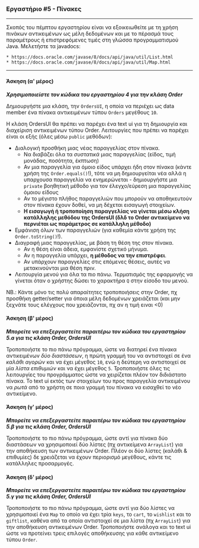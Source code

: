 ### Εργαστήριο #5 - Πίνακες
___
Σκοπός του πέμπτου εργαστηρίου είναι να εξοικειωθείτε με τη χρήση πινάκων αντικειμένων ως μέλη δεδομένων και με το πέρασμά τους παραμέτρους ή επιστρεφόμενες τιμές στη γλώσσα προγραμματισμού Java.
Μελετήστε τα javadocs:

    * https://docs.oracle.com/javase/8/docs/api/java/util/List.html
    * https://docs.oracle.com/javase/8/docs/api/java/util/Map.html
    
___
#### Άσκηση (α\' μέρος) ####
___Χρησιμοποιείστε τον κώδικα του εργαστηρίου 4 για την κλάση Order___

Δημιουργήστε μια κλάση, την `OrdersUI`, η οποία να περιέχει ως data member ένα πίνακα αντικειμένων τύπου `Orders` μεγέθους `10`.

Η κλάση OrdersUI θα πρέπει να παρέχει ένα text ui για τη δημιουργία και διαχείριση αντικειμένων τύπου Order. Λειτουργίες που πρέπει να παρέχει είναι οι εξής (όλες μέσω `public` μεθόδων):
* Διαλογική προσθήκη μιας νέας παραγγελίας στον πίνακα.
    * Να διαβάζει όλα τα _συστατικά_ μιας παραγγελίας (είδος, τιμή μονάδας, ποσότητα, έκπτωση)
    * Αν μια παραγγελία για όμοιο είδος υπάρχει ήδη στον πίνακα (κάντε χρήση της `Order.equals()`!), τότε να μη δημιουργείται νέα αλλά η υπαρχουσα παραγγελία να ενημερώνεται - δημιουργήστε μια `private` βοηθητική μέθοδο για τον έλεγχο/εύρεση μια παραγγελίας όμοιου είδους
    * Αν το μέγιστο πλήθος παραγγελιών που μπορούν να αποθηκευτούν στον πίνακα έχουν δοθεί, να μη δέχεται εισαγωγή στοιχείων.
    * **Η εισαγωγή ή τροποποίηση παραγγελίας να γίνεται μέσω κλήση κατάλληλης μεθόδου της OrdersUI (δλδ το Order αντικείμενο να περνιέται ως παράμετρος σε κατάλληλη μέθοδο)**
* Εμφάνιση όλων των παραγγελιών (για καθεμία κάντε χρήση της `Order.toString()`!).
* Διαγραφή μιας παραγγελίας, με βάση τη θέση της στον πίνακα.
    * Αν η θέση είναι άδεια, εμφανίστε σχετικό μήνυμα.
    * Αν η παραγγελία υπάρχει, **η μέθοδος να την επιστρέφει**.
    * Αν υπάρχουν παραγγελίες στις επόμενες θέσεις, αυτές να μετακινούνται μια θέση πριν.
* Λειτουργία μενού για όλα τα πιο πάνω. Τερματισμός της εφαρμογής να γίνεται όταν ο χρήστης δώσει το χαρακτήρα `Q` στην είσοδο του μενού.

NB.: Κάντε μόνο τις πολύ απαραίτητες τροποποιήσεις στην Order, πχ προσθήκη getter/setter για όποια
μέλη δεδομένων χρειάζεται (και μην ξεχνάτε τους ελέγχους που χρειάζονται, πχ αν η τιμή ειναι <0)

#### Άσκηση (β\' μέρος) ####
___Μπορείτε να επεξεργαστείτε παραιτέρω τον κώδικα του εργαστηρίου 5.a για τις κλάση Order, OrdersUI___

Τροποποιήστε το πιο πάνω πρόγραμμα, ώστε να διατηρεί ένα πίνακα αντικειμένων _δύο διαστάσεων_, η πρώτη γραμμή του να αντιστοιχεί σε ένα _καλάθι αγορών_ και να έχει μέγεθος `10`, ενώ η δεύτερη να αντιστοιχεί σε μία _λίστα επιθυμιών_ και να έχει μέγεθος `5`.
Τροποποιήστε όλες τις λειτουργίες του προγράμματος ώστε να χειρίζεται πλέον τον διδιάστατο πίνακα. Το text ui εκτός των στοιχείων του προς παραγγελία αντικειμένου να _ρωτά_ από το χρήστη σε ποια γραμμή του πίνακα να εισαχθεί το νέο αντικείμενο.

#### Άσκηση (γ\' μέρος) ####
___Μπορείτε να επεξεργαστείτε παραιτέρω τον κώδικα του εργαστηρίου 5.β για τις κλάση Order, OrdersUI___

Τροποποιήστε το πιο πάνω πρόγραμμα, ώστε αντί για πίνακα δύο διαστάσεων να χρησιμοποιεί δύο λίστες (πχ αντικείμενα `ArrayList`) για την αποθήκευση των αντικειμένων Order. Πλέον οι δύο λίστες (καλάθι & επιθυμίες) δε χρειάζεται να έχουν περιορισμό μεγέθους, κάντε τις κατάλληλες προσαρμογές.

#### Άσκηση (δ\' μέρος) ####
___Μπορείτε να επεξεργαστείτε παραιτέρω τον κώδικα του εργαστηρίου 5.γ για τις κλάση Order, OrdersUI___

Τροποποιήστε το πιο πάνω πρόγραμμα, ώστε αντί για δύο λίστες να χρησιμοποιεί ένα `Map` το οποίο να έχει τρία `keys`, το `cart`, το `wishlist` και το `giftlist`, καθένα από τα οποία αντιστοιχεί σε μια λίστα (πχ `ArrayList`) για την αποθήκευση αντικειμένων Order. Τροποποιήστε ανάλογα και το text ui ώστε να προτείνει τρεις επιλογές αποθήκευσης για κάθε αντικείμενο τύπου `Order`.
